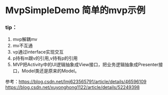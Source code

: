 # MvpSimpleDemo 简单的mvp示例
### tip：
 1. mvp解耦mv<br>
 2. mv不互通<br>
 3. vp通过interface实现交互<br>
 4. p持有m跟v的引用,v持有p的引用<br>
 5. MVP把Activity中的UI逻辑抽象成View接口，把业务逻辑抽象成Presenter接口，Model类还是原来的Model。<br>
 

参考：https://blog.csdn.net/lmj623565791/article/details/46596109  <br>
    https://blog.csdn.net/xuyonghong1122/article/details/52249398
 
